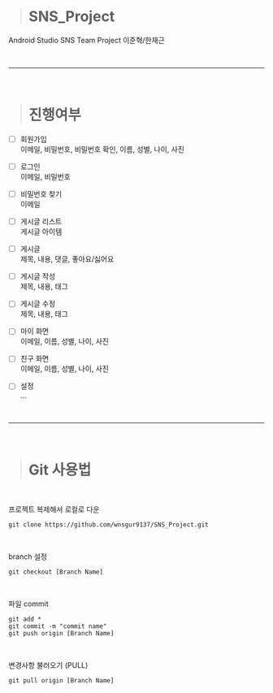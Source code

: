 > # **SNS_Project**
Android Studio SNS Team Project 이준혁/한재근

<br>
<hr>
<br>

> # **진행여부**

- [ ] 회원가입  
  이메일, 비밀번호, 비밀번호 확인, 이름, 성별, 나이, 사진
   
- [ ] 로그인  
  이메일, 비밀번호

- [ ] 비밀번호 찾기  
  이메일

- [ ] 게시글 리스트  
  게시글 아이템

- [ ] 게시글  
  제목, 내용, 댓글, 좋아요/싫어요

- [ ] 게시글 작성  
  제목, 내용, 태그

- [ ] 게시글 수정  
  제목, 내용, 태그

- [ ] 마이 화면  
  이메일, 이름, 성별, 나이, 사진

- [ ] 친구 화면  
  이메일, 이름, 성별, 나이, 사진

- [ ] 설정  
  ...

<br>
<hr>
<br>

> # **Git 사용법**

<br>

프로젝트 복제해서 로컬로 다운
```
git clone https://github.com/wnsgur9137/SNS_Project.git
```

<br>

branch 설정
```
git checkout [Branch Name]
```

<br>

파일 commit
```
git add *
git commit -m "commit name"
git push origin [Branch Name]
```

<br>

변경사항 불러오기 (PULL)
```
git pull origin [Branch Name]
```
